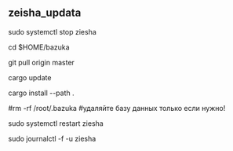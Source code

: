 ## zeisha_updata

sudo systemctl stop ziesha

cd $HOME/bazuka

git pull origin master

cargo update

cargo install --path .

#rm -rf /root/.bazuka #удаляйте базу данных только если нужно!

sudo systemctl restart ziesha

sudo journalctl -f -u ziesha
